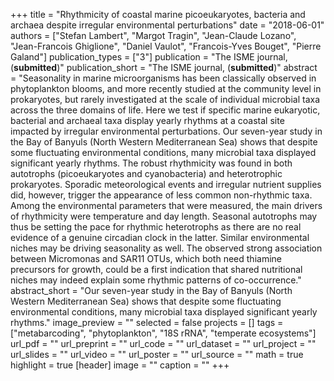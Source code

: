+++
title = "Rhythmicity of coastal marine picoeukaryotes, bacteria and archaea despite irregular environmental perturbations"
date = "2018-06-01"
authors = ["Stefan Lambert", "Margot Tragin",  "Jean-Claude Lozano",  "Jean-Francois Ghiglione", "Daniel Vaulot",  "Francois-Yves Bouget",  "Pierre Galand"]
publication_types = ["3"]
publication = "The ISME journal, (**submitted**)"
publication_short = "The ISME journal, (**submitted**)"
abstract = "Seasonality in marine microorganisms has been classically observed in phytoplankton blooms, and more recently studied at the community level in prokaryotes, but rarely investigated at the scale of individual microbial taxa across the three domains of life. Here we test if specific marine eukaryotic, bacterial and archaeal taxa display yearly rhythms at a coastal site impacted by irregular environmental perturbations. Our seven-year study in the Bay of Banyuls (North Western Mediterranean Sea) shows that despite some fluctuating environmental conditions, many microbial taxa displayed significant yearly rhythms. The robust rhythmicity was found in both autotrophs (picoeukaryotes and cyanobacteria) and heterotrophic prokaryotes. Sporadic meteorological events and irregular nutrient supplies did, however, trigger the appearance of less common non-rhythmic taxa. Among the environmental parameters that were measured, the main drivers of rhythmicity were temperature and day length. Seasonal autotrophs may thus be setting the pace for rhythmic heterotrophs as there are no real evidence of a genuine circadian clock in the latter. Similar environmental niches may be driving seasonality as well. The observed strong association between Micromonas and SAR11 OTUs, which both need thiamine precursors for growth, could be a first indication that shared nutritional niches may indeed explain some rhythmic patterns of co-occurrence."
abstract_short = "Our seven-year study in the Bay of Banyuls (North Western Mediterranean Sea) shows that despite some fluctuating environmental conditions, many microbial taxa displayed significant yearly rhythms."
image_preview = ""
selected = false
projects = []
tags = ["metabarcoding", "phytoplankton", "18S rRNA", "temperate ecosystems"]
url_pdf = ""
url_preprint = ""
url_code = ""
url_dataset = ""
url_project = ""
url_slides = ""
url_video = ""
url_poster = ""
url_source = ""
math = true
highlight = true
[header]
image = ""
caption = ""
+++
